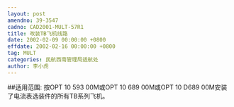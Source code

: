 ```yaml
---
layout: post
amendno: 39-3547
cadno: CAD2001-MULT-57R1
title: 改装TB飞机线路
date: 2002-02-09 00:00:00 +0800
effdate: 2002-02-16 00:00:00 +0800
tag: MULT
categories: 民航西南管理局适航处
author: 李小虎
---
```


##适用范围:
按OPT 10 593 00M或OPT 10 689 00M或OPT 10 D689 00M安装了电流表选装件的所有TB系列飞机。


